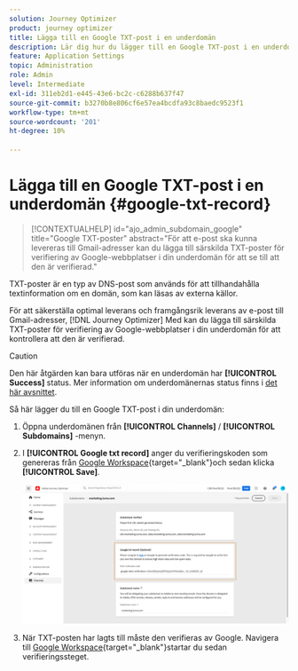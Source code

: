 ```yaml
---
solution: Journey Optimizer
product: journey optimizer
title: Lägga till en Google TXT-post i en underdomän
description: Lär dig hur du lägger till en Google TXT-post i en underdomän
feature: Application Settings
topic: Administration
role: Admin
level: Intermediate
exl-id: 311eb2d1-e445-43e6-bc2c-c6288b637f47
source-git-commit: b3270b8e806cf6e57ea4bcdfa93c8baedc9523f1
workflow-type: tm+mt
source-wordcount: '201'
ht-degree: 10%

---
```


# Lägga till en Google TXT-post i en underdomän {#google-txt-record}

>[!CONTEXTUALHELP]
>id="ajo_admin_subdomain_google"
>title="Google TXT-poster"
>abstract="För att e-post ska kunna levereras till Gmail-adresser kan du lägga till särskilda TXT-poster för verifiering av Google-webbplatser i din underdomän för att se till att den är verifierad."

TXT-poster är en typ av DNS-post som används för att tillhandahålla textinformation om en domän, som kan läsas av externa källor.

För att säkerställa optimal leverans och framgångsrik leverans av e-post till Gmail-adresser, [!DNL Journey Optimizer] Med kan du lägga till särskilda TXT-poster för verifiering av Google-webbplatser i din underdomän för att kontrollera att den är verifierad.

>[!CAUTION]
>
> Den här åtgärden kan bara utföras när en underdomän har **[!UICONTROL Success]** status. Mer information om underdomänernas status finns i [det här avsnittet](about-subdomain-delegation.md#access-delegated-subdomains).

Så här lägger du till en Google TXT-post i din underdomän:

1. Öppna underdomänen från **[!UICONTROL Channels]** / **[!UICONTROL Subdomains]** -menyn.

1. I **[!UICONTROL Google txt record]** anger du verifieringskoden som genereras från [Google Workspace](https://support.google.com/a/answer/183895){target="_blank"}<!--G Suite Admin tools-->och sedan klicka **[!UICONTROL Save]**.

   ![](assets/subdomain-google-txt.png)

1. När TXT-posten har lagts till måste den verifieras av Google. Navigera till [Google Workspace](https://support.google.com/a/answer/183895){target="_blank"}<!--G Suite Admin tools-->startar du sedan verifieringssteget.
